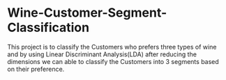 # Wine-Customer-Segment-Classification
This project is to classify the Customers who prefers three types of wine and by using Linear Discriminant Analysis(LDA) after reducing the dimensions we can able to classify the Customers into 3 segments based on their preference.
